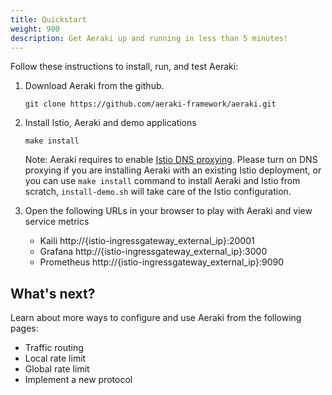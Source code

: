 ```yaml
---
title: Quickstart
weight: 900
description: Get Aeraki up and running in less than 5 minutes!
---
```


Follow these instructions to install, run, and test Aeraki:

 1. Download Aeraki from the github.

    ```console
    git clone https://github.com/aeraki-framework/aeraki.git
    ```

 2. Install Istio, Aeraki and demo applications

    ```console
    make install
    ```

    Note: Aeraki requires to enable [Istio DNS proxying](https://istio.io/latest/docs/ops/configuration/traffic-management/dns-proxy/). Please turn on DNS proxying if you are installing Aeraki with an existing Istio deployment, or you can use ```make install``` command to install Aeraki and Istio from scratch, ```install-demo.sh``` will take care of the Istio configuration.

 3. Open the following URLs in your browser to play with Aeraki and view service metrics

     - Kaili http://{istio-ingressgateway_external_ip}:20001
     - Grafana http://{istio-ingressgateway_external_ip}:3000
     - Prometheus http://{istio-ingressgateway_external_ip}:9090


## What's next?

Learn about more ways to configure and use Aeraki from the following pages:

- Traffic routing 
- Local rate limit 
- Global rate limit 
- Implement a new protocol
